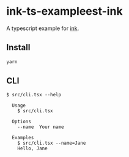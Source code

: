 # ink-ts-exampleest-ink

A typescript example for [ink](https://github.com/vadimdemedes/ink).

## Install

```bash
yarn
```

## CLI

```
$ src/cli.tsx --help

  Usage
    $ src/cli.tsx

  Options
    --name  Your name

  Examples
    $ src/cli.tsx --name=Jane
    Hello, Jane
```
